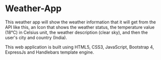 # Weather-App
This  weather app will show the weather information that it will get from the API like this, an Icon that shows the weather status, the temperature value (18°C) in Celsius unit, the weather description (clear sky), and then the user's city and country (India).

This web application is built using HTML5, CSS3, JavaScript, Bootstrap 4, ExpressJs and Handlebars template engine. 
